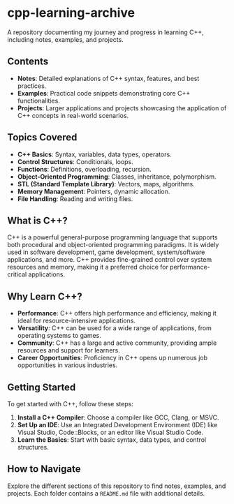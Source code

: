 # cpp-learning-archive
A repository documenting my journey and progress in learning C++, including notes, examples, and projects.

## Contents

- **Notes**: Detailed explanations of C++ syntax, features, and best practices.
- **Examples**: Practical code snippets demonstrating core C++ functionalities.
- **Projects**: Larger applications and projects showcasing the application of C++ concepts in real-world scenarios.
  
## Topics Covered

- **C++ Basics**: Syntax, variables, data types, operators.
- **Control Structures**: Conditionals, loops.
- **Functions**: Definitions, overloading, recursion.
- **Object-Oriented Programming**: Classes, inheritance, polymorphism.
- **STL (Standard Template Library)**: Vectors, maps, algorithms.
- **Memory Management**: Pointers, dynamic allocation.
- **File Handling**: Reading and writing files.
## What is C++?

C++ is a powerful general-purpose programming language that supports both procedural and object-oriented programming paradigms. It is widely used in software development, game development, system/software applications, and more. C++ provides fine-grained control over system resources and memory, making it a preferred choice for performance-critical applications.

## Why Learn C++?

- **Performance**: C++ offers high performance and efficiency, making it ideal for resource-intensive applications.
- **Versatility**: C++ can be used for a wide range of applications, from operating systems to games.
- **Community**: C++ has a large and active community, providing ample resources and support for learners.
- **Career Opportunities**: Proficiency in C++ opens up numerous job opportunities in various industries.
  
## Getting Started

To get started with C++, follow these steps:
1. **Install a C++ Compiler**: Choose a compiler like GCC, Clang, or MSVC.
2. **Set Up an IDE**: Use an Integrated Development Environment (IDE) like Visual Studio, Code::Blocks, or an editor like Visual Studio Code.
3. **Learn the Basics**: Start with basic syntax, data types, and control structures.

## How to Navigate

Explore the different sections of this repository to find notes, examples, and projects. Each folder contains a `README.md` file with additional details.

